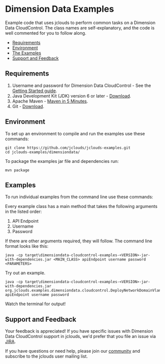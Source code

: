 # Dimension Data Examples
Example code that uses jclouds to perform common tasks on a Dimension Data CloudControl. The class names are
self-explanatory, and the code is well commented for you to follow along.

- [Requirements](#requirements)
- [Environment](#environment)
- [The Examples](#examples)
- [Support and Feedback](#support-and-feedback)

## Requirements

1. Username and password for Dimension Data CloudControl - See the [Getting Started guide](http://jclouds.apache.org/guides/dimensiondata/).
1. Java Development Kit (JDK) version 6 or later - [Download](http://www.oracle.com/technetwork/java/javase/downloads/index.html).
1. Apache Maven - [Maven in 5 Minutes](http://maven.apache.org/guides/getting-started/maven-in-five-minutes.html).
1. Git - [Download](http://git-scm.com/downloads).

## Environment

To set up an environment to compile and run the examples use these commands:

```
git clone https://github.com/jclouds/jclouds-examples.git
cd jclouds-examples/dimensiondata/
```

To package the examples jar file and dependencies run:

```
mvn package
```

## Examples

To run individual examples from the command line use these commands:

Every example class has a main method that takes the following arguments in the listed order:

1. API Endpoint
1. Username
1. Password

If there are other arguments required, they will follow. The command line format looks like this:
```
java -cp target\dimensiondata-cloudcontrol-examples-<VERSION>-jar-with-dependencies.jar <MAIN_CLASS> apiEndpoint username password <PARAMETERS>
```

Try out an example.

```
java -cp target\dimensiondata-cloudcontrol-examples-<VERSION>-jar-with-dependencies.jar org.jclouds.examples.dimensiondata.cloudcontrol.DeployNetworkDomainVlanAndServer apiEndpoint username password
```

Watch the terminal for output!

## Support and Feedback

Your feedback is appreciated! If you have specific issues with Dimension Data CloudControl support in jclouds, we'd prefer that you file an issue via [JIRA](https://issues.apache.org/jira/browse/JCLOUDS).

If you have questions or need help, please join our [community](http://jclouds.apache.org/community/) and subscribe to the jclouds user mailing list.
